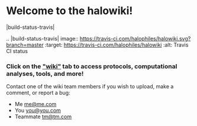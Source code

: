 # Welcome to the halowiki! 

|build-status-travis|

.. |build-status-travis| image:: https://travis-ci.com/halophiles/halowiki.svg?branch=master
   :target: https://travis-ci.com/halophiles/halowiki
   :alt: Travis CI status

### Click on the ["wiki"](https://github.com/halophiles/halowiki/wiki) tab to access protocols, computational analyses, tools, and more!

Contact one of the wiki team members if you wish to upload, make a comment, or report a bug:
* Me me@me.com
* You you@you.com
* Teammate tm@tm.com
